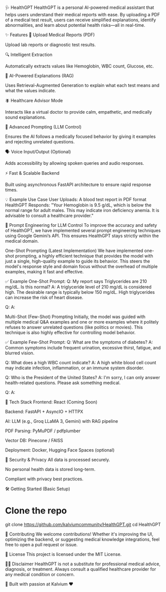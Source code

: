 🩺 HealthGPT
HealthGPT is a personal AI-powered medical assistant that helps users understand their medical reports with ease. By uploading a PDF of a medical test result, users can receive simplified explanations, identify abnormalities, and learn about potential health risks—all in real-time.

✨ Features
📄 Upload Medical Reports (PDF)

Upload lab reports or diagnostic test results.

🔍 Intelligent Extraction

Automatically extracts values like Hemoglobin, WBC count, Glucose, etc.

🧠 AI-Powered Explanations (RAG)

Uses Retrieval-Augmented Generation to explain what each test means and what the values indicate.

🪰 Healthcare Advisor Mode

Interacts like a virtual doctor to provide calm, empathetic, and medically sound explanations.

💬 Advanced Prompting (LLM Control)

Ensures the AI follows a medically focused behavior by giving it examples and rejecting unrelated questions.

🗣️ Voice Input/Output (Optional)

Adds accessibility by allowing spoken queries and audio responses.

⚡ Fast & Scalable Backend

Built using asynchronous FastAPI architecture to ensure rapid response times.

💡 Example Use Case
User Uploads: A blood test report in PDF format
HealthGPT Responds:
"Your Hemoglobin is 9.5 g/dL, which is below the normal range for adult males. This may indicate iron deficiency anemia. It is advisable to consult a healthcare provider."

🧠 Prompt Engineering for LLM Control
To improve the accuracy and safety of HealthGPT, we have implemented several prompt engineering techniques using Google Gemini’s API. This ensures HealthGPT stays strictly within the medical domain.

One-Shot Prompting (Latest Implementation)
We have implemented one-shot prompting, a highly efficient technique that provides the model with just a single, high-quality example to guide its behavior. This steers the model's response style and domain focus without the overhead of multiple examples, making it fast and effective.

✅ Example One-Shot Prompt:
Q: My report says Triglycerides are 210 mg/dL. Is this normal?
A: A triglyceride level of 210 mg/dL is considered high. The desirable range is typically below 150 mg/dL. High triglycerides can increase the risk of heart disease.

Q: <user question>
A:

Multi-Shot (Few-Shot) Prompting
Initially, the model was guided with multiple medical Q&A examples and one or more examples where it politely refuses to answer unrelated questions (like politics or movies). This technique is also highly effective for controlling model behavior.

✅ Example Few-Shot Prompt:
Q: What are the symptoms of diabetes?
A: Common symptoms include frequent urination, excessive thirst, fatigue, and blurred vision.

Q: What does a high WBC count indicate?
A: A high white blood cell count may indicate infection, inflammation, or an immune system disorder.

Q: Who is the President of the United States?
A: I'm sorry, I can only answer health-related questions. Please ask something medical.

Q: <user question>
A:

🧰 Tech Stack
Frontend: React (Coming Soon)

Backend: FastAPI + AsyncIO + HTTPX

AI: LLM (e.g., Groq LLaMA 3, Gemini) with RAG pipeline

PDF Parsing: PyMuPDF / pdfplumber

Vector DB: Pinecone / FAISS

Deployment: Docker, Hugging Face Spaces (optional)

🔐 Security & Privacy
All data is processed securely.

No personal health data is stored long-term.

Compliant with privacy best practices.

🛠️ Getting Started (Basic Setup)
# Clone the repo
git clone https://github.com/kalviumcommunity/HealthGPT.git
cd HealthGPT

🤝 Contributing
We welcome contributions! Whether it's improving the UI, optimizing the backend, or suggesting medical knowledge integrations, feel free to open a pull request or issue.

📄 License
This project is licensed under the MIT License.

👨‍⚕️ Disclaimer
HealthGPT is not a substitute for professional medical advice, diagnosis, or treatment. Always consult a qualified healthcare provider for any medical condition or concern.

🙌 Built with passion at Kalvium ❤️